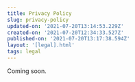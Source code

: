 ```yaml
---
title: Privacy Policy
slug: privacy-policy
updated-on: '2021-07-20T13:14:53.229Z'
created-on: '2021-07-20T12:34:33.527Z'
published-on: '2021-07-20T13:17:38.594Z'
layout: '[legal].html'
tags: legal
---
```


Coming soon.
